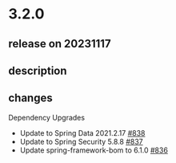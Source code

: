 # 3.2.0

## release on 20231117

## description

## changes

Dependency Upgrades

* Update to Spring Data 2021.2.17 <a href="https://github.com/spring-projects/spring-ldap/issues/838" data-hovercard-type="issue" data-hovercard-url="/spring-projects/spring-ldap/issues/838/hovercard">#838</a>
* Update to Spring Security 5.8.8 <a href="https://github.com/spring-projects/spring-ldap/issues/837" data-hovercard-type="issue" data-hovercard-url="/spring-projects/spring-ldap/issues/837/hovercard">#837</a>
* Update spring-framework-bom to 6.1.0 <a href="https://github.com/spring-projects/spring-ldap/issues/836" data-hovercard-type="issue" data-hovercard-url="/spring-projects/spring-ldap/issues/836/hovercard">#836</a>

